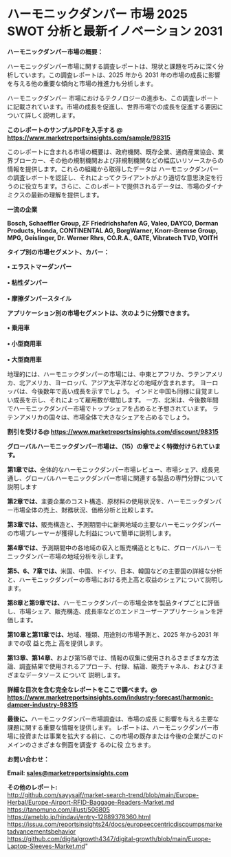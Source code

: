 # ハーモニックダンパー 市場 2025 SWOT 分析と最新イノベーション 2031

<strong><b>ハーモニックダンパー市場の概要：</b></strong>

ハーモニックダンパー市場に関する調査レポートは、現状と課題を巧みに深く分析しています。この調査レポートは、2025 年から 2031 年の市場の成長に影響を与える他の重要な傾向と市場の推進力も分析します。

ハーモニックダンパー 市場におけるテクノロジーの進歩も、この調査レポートに記載されています。市場の成長を促進し、世界市場での成長を促進する要因について詳しく説明します。

<strong>このレポートのサンプルPDFを入手する @ <a href=https://www.marketreportsinsights.com/sample/98315>https://www.marketreportsinsights.com/sample/98315</a></strong>

このレポートに含まれる市場の概要は、政府機関、既存企業、通商産業協会、業界ブローカー、その他の規制機関および非規制機関などの幅広いリソースからの情報を提供します。これらの組織から取得したデータは ハーモニックダンパー の調査レポートを認証し、それによってクライアントがより適切な意思決定を行うのに役立ちます。さらに、このレポートで提供されるデータは、市場のダイナミクスの最新の理解を提供します。

<strong>一流の企業</strong>

<strong><b>Bosch, Schaeffler Group, ZF Friedrichshafen AG, Valeo, DAYCO, Dorman Products, Honda, CONTINENTAL AG, BorgWarner, Knorr-Bremse Group, MPG, Geislinger, Dr. Werner Rhrs, CO.R.A., GATE, Vibratech TVD, VOITH</b></strong>

<strong><b>タイプ別の市場セグメント、カバー：</b></strong>

<strong>• エラストマーダンパー<br><br>• 粘性ダンパー<br><br>• 摩擦ダンパースタイル</strong>

<strong><b>アプリケーション別の市場セグメントは、次のように分類できます。</b></strong>

<strong>• 乗用車<br><br>• 小型商用車<br><br>• 大型商用車</strong>

 地理的には、ハーモニックダンパーの市場には、中東とアフリカ、ラテンアメリカ、北アメリカ、ヨーロッパ、アジア太平洋などの地域が含まれます。 ヨーロッパは、今後数年で高い成長を示すでしょう。 インドと中国も同様に目覚ましい成長を示し、それによって雇用数が増加します。 一方、北米は、今後数年間でハーモニックダンパー市場でトップシェアを占めると予想されています。 ラテンアメリカの国々は、市場全体で大きなシェアを占めるでしょう。

<strong>割引を受ける@ <a href=https://www.marketreportsinsights.com/discount/98315>https://www.marketreportsinsights.com/discount/98315</a></strong>

<strong><b>グローバルハーモニックダンパー市場は、（15）の章でよく特徴付けられています。</b></strong>

<strong><b>第</b></strong><strong><b>1章では、</b></strong>全体的なハーモニックダンパー市場レビュー、市場シェア、成長見通し、グローバルハーモニックダンパー市場に関連する製品の専門分野について説明します

<strong><b>第2章では、</b></strong>主要企業のコスト構造、原材料の使用状況を、ハーモニックダンパー市場全体の売上、財務状況、価格分析と比較します。

<strong><b>第3章では、</b></strong>販売構造と、予測期間中に新興地域の主要なハーモニックダンパーの市場プレーヤーが獲得した利益について簡単に説明します。

<strong><b>第4章では、</b></strong>予測期間中の各地域の収入と販売構造とともに、グローバルハーモニックダンパー市場の地域分析を示します。

<strong><b>第5、6、7章では、</b></strong>米国、中国、ドイツ、日本、韓国などの主要国の詳細な分析と、ハーモニックダンパーの市場における売上高と収益のシェアについて説明します。

<strong><b>第8章と第9章では、</b></strong>ハーモニックダンパーの市場全体を製品タイプごとに評価し、市場シェア、販売構造、成長率などのエンドユーザーアプリケーションを評価します。

<strong><b>第10章と第11章では、</b></strong>地域、種類、用途別の市場予測と、2025 年から2031 年までの収 益と売上 高を提供します。

<strong><b>第13章、第14章、</b></strong>および第15章では、情報の収集に使用されるさまざまな方法論、調査結果で使用されるアプローチ、付録、結論、販売チャネル、およびさまざまなデータソース について 説明します。

<strong>詳細な目次を含む完全なレポートをここで調べます。@ <a href=https://www.marketreportsinsights.com/industry-forecast/harmonic-damper-industry-98315>https://www.marketreportsinsights.com/industry-forecast/harmonic-damper-industry-98315</a></strong>

<strong><b>最後に、</b></strong>ハーモニックダンパー市場調査は、市場の成長 に影響を</a>与える主要な課題に関する重要な情報を提供します。 レポートは、ハーモニックダンパー市場に投資または事業を拡大する前に、この市場の既存または今後の企業がこのドメインのさまざまな側面を調査す るのに役 立ちます。

<strong><b>お問い合わせ：</b></strong>

<strong>Email: </strong><a href=mailto:sales@marketreportsinsights.com><strong>sales@marketreportsinsights.com</strong></a>

<strong>その他のレポート:</strong>
<br>
<a href=http://github.com/sayysaif/market-search-trend/blob/main/Europe-Herbal/Europe-Airport-RFID-Baggage-Readers-Market.md>http://github.com/sayysaif/market-search-trend/blob/main/Europe-Herbal/Europe-Airport-RFID-Baggage-Readers-Market.md</a>
<br>
<a href=https://tanomuno.com/illust/506805>https://tanomuno.com/illust/506805</a>
<br>
<a href=https://ameblo.jp/hindavi/entry-12889378360.html>https://ameblo.jp/hindavi/entry-12889378360.html</a>
<br>
<a href=https://issuu.com/reportsinsights24/docs/europeeccentricdiscpumpsmarketadvancementsbehavior>https://issuu.com/reportsinsights24/docs/europeeccentricdiscpumpsmarketadvancementsbehavior</a>
<br>
<a href=https://github.com/digitalgrowth4347/digital-growth/blob/main/Europe-Laptop-Sleeves-Market.md>https://github.com/digitalgrowth4347/digital-growth/blob/main/Europe-Laptop-Sleeves-Market.md</a>"
